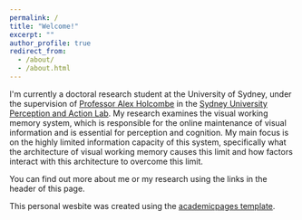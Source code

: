 ```yaml
---
permalink: /
title: "Welcome!"
excerpt: ""
author_profile: true
redirect_from: 
  - /about/
  - /about.html
---
```


I'm currently a doctoral research student at the University of Sydney, under the supervision of [Professor Alex Holcombe](http://sydney.edu.au/science/people/alex.holcombe.php) in the [Sydney University Perception and Action Lab](http://www.openwetware.org/wiki/Holcombe). My research examines the visual working memory system, which is responsible for the online maintenance of visual information and is essential for perception and cognition. My main focus is on the highly limited information capacity of this system, specifically what the architecture of visual working memory causes this limit and how factors interact with this architecture to overcome this limit.

You can find out more about me or my research using the links in the header of this page.

This personal wesbite was created using the [academicpages template](https://github.com/academicpages/academicpages.github.io).
